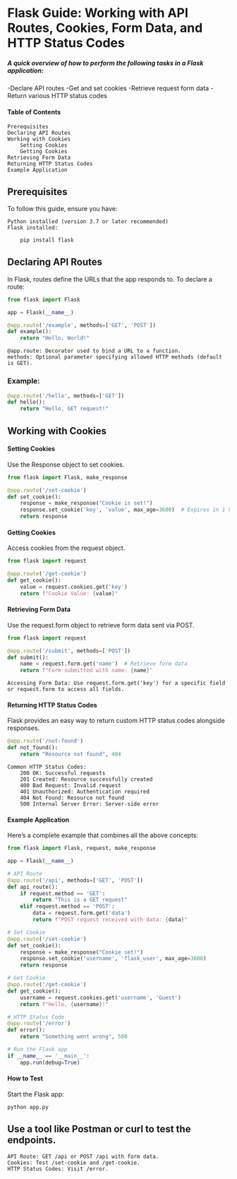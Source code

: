 # Flask Guide: Working with API Routes, Cookies, Form Data, and HTTP Status Codes

##### A quick overview of how to perform the following tasks in a Flask application:

-Declare API routes
-Get and set cookies
-Retrieve request form data
-Return various HTTP status codes

#### Table of Contents

    Prerequisites
    Declaring API Routes
    Working with Cookies
        Setting Cookies
        Getting Cookies
    Retrieving Form Data
    Returning HTTP Status Codes
    Example Application

## Prerequisites

To follow this guide, ensure you have:

    Python installed (version 3.7 or later recommended)
    Flask installed:
```bash
    pip install flask
```
## Declaring API Routes

In Flask, routes define the URLs that the app responds to. To declare a route:
```python
from flask import Flask

app = Flask(__name__)

@app.route('/example', methods=['GET', 'POST'])
def example():
    return "Hello, World!"
```
    @app.route: Decorator used to bind a URL to a function.
    methods: Optional parameter specifying allowed HTTP methods (default is GET).

### Example:
```python
@app.route('/hello', methods=['GET'])
def hello():
    return "Hello, GET request!"
```
## Working with Cookies
#### Setting Cookies

Use the Response object to set cookies.
```python
from flask import Flask, make_response

@app.route('/set-cookie')
def set_cookie():
    response = make_response("Cookie is set!")
    response.set_cookie('key', 'value', max_age=3600)  # Expires in 1 hour
    return response
```
#### Getting Cookies

Access cookies from the request object.
```python
from flask import request

@app.route('/get-cookie')
def get_cookie():
    value = request.cookies.get('key')
    return f"Cookie Value: {value}"
```
#### Retrieving Form Data

Use the request.form object to retrieve form data sent via POST.
```python
from flask import request

@app.route('/submit', methods=['POST'])
def submit():
    name = request.form.get('name')  # Retrieve form data
    return f"Form submitted with name: {name}"
```
    Accessing Form Data: Use request.form.get('key') for a specific field or request.form to access all fields.

#### Returning HTTP Status Codes

Flask provides an easy way to return custom HTTP status codes alongside responses.
```python
@app.route('/not-found')
def not_found():
    return "Resource not found", 404
```
    Common HTTP Status Codes:
        200 OK: Successful requests
        201 Created: Resource successfully created
        400 Bad Request: Invalid request
        401 Unauthorized: Authentication required
        404 Not Found: Resource not found
        500 Internal Server Error: Server-side error

#### Example Application

Here’s a complete example that combines all the above concepts:
```python
from flask import Flask, request, make_response

app = Flask(__name__)

# API Route
@app.route('/api', methods=['GET', 'POST'])
def api_route():
    if request.method == 'GET':
        return "This is a GET request"
    elif request.method == 'POST':
        data = request.form.get('data')
        return f"POST request received with data: {data}"

# Set Cookie
@app.route('/set-cookie')
def set_cookie():
    response = make_response("Cookie set!")
    response.set_cookie('username', 'flask_user', max_age=3600)
    return response

# Get Cookie
@app.route('/get-cookie')
def get_cookie():
    username = request.cookies.get('username', 'Guest')
    return f"Hello, {username}!"

# HTTP Status Code
@app.route('/error')
def error():
    return "Something went wrong", 500

# Run the Flask app
if __name__ == '__main__':
    app.run(debug=True)
```
#### How to Test

Start the Flask app:
```bash
python app.py
```
## Use a tool like Postman or curl to test the endpoints.

    API Route: GET /api or POST /api with form data.
    Cookies: Test /set-cookie and /get-cookie.
    HTTP Status Codes: Visit /error.
